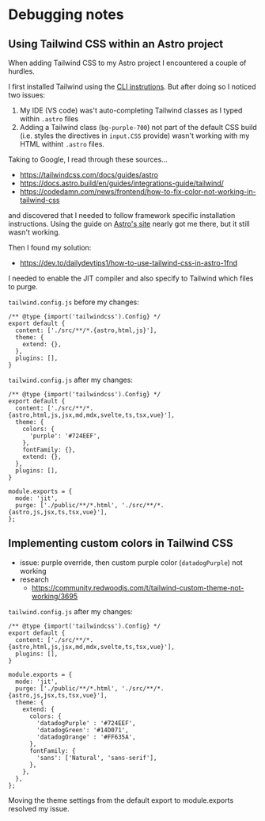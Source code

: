 # Debugging notes
## Using Tailwind CSS within an Astro project

When adding Tailwind CSS to my Astro project I encountered a couple of hurdles.

I first installed Tailwind using the [CLI instrutions](https://tailwindcss.com/docs/installation). But after doing so I noticed two issues:
1. My IDE (VS code) was't auto-completing Tailwind classes as I typed within `.astro` files
2. Adding a Tailwind class (`bg-purple-700`) not part of the default CSS build (i.e. styles the directives in `input.CSS` provide) wasn't working with my HTML withint `.astro` files.

Taking to Google, I read through these sources...
  - https://tailwindcss.com/docs/guides/astro
  - https://docs.astro.build/en/guides/integrations-guide/tailwind/
  - https://codedamn.com/news/frontend/how-to-fix-color-not-working-in-tailwind-css

and discovered that I needed to follow framework specific installation instructions. Using the guide on [Astro's site](https://docs.astro.build/en/guides/integrations-guide/tailwind/) nearly got me there, but it still wasn't working. 

Then I found my solution:
- https://dev.to/dailydevtips1/how-to-use-tailwind-css-in-astro-1fnd

I needed to enable the JIT compiler and also specify to Tailwind which files to purge.

`tailwind.config.js` before my changes:
```
/** @type {import('tailwindcss').Config} */
export default {
  content: ['./src/**/*.{astro,html,js}'],
  theme: {
    extend: {},
  },
  plugins: [],
}
```

`tailwind.config.js` after my changes:
```
/** @type {import('tailwindcss').Config} */
export default {
  content: ['./src/**/*.{astro,html,js,jsx,md,mdx,svelte,ts,tsx,vue}'],
  theme: {
    colors: {
      'purple': '#724EEF',
    },
    fontFamily: {},
    extend: {},
  },
  plugins: [],
}

module.exports = {
  mode: 'jit',
  purge: ['./public/**/*.html', './src/**/*.{astro,js,jsx,ts,tsx,vue}'],
};
```

## Implementing custom colors in Tailwind CSS
- issue: purple override, then custom purple color (`datadogPurple`) not working
- research
  - https://community.redwoodjs.com/t/tailwind-custom-theme-not-working/3695

`tailwind.config.js` after my changes:
```
/** @type {import('tailwindcss').Config} */
export default {
  content: ['./src/**/*.{astro,html,js,jsx,md,mdx,svelte,ts,tsx,vue}'],
  plugins: [],
}

module.exports = {
  mode: 'jit',
  purge: ['./public/**/*.html', './src/**/*.{astro,js,jsx,ts,tsx,vue}'],
  theme: {
    extend: {
      colors: {
        'datadogPurple' : '#724EEF',
        'datadogGreen': '#14D071',
        'datadogOrange' : '#FF635A',
      },
      fontFamily: {
        'sans': ['Natural', 'sans-serif'],
      },
    },
  },
};
```

Moving the theme settings from the default export to module.exports resolved my issue.